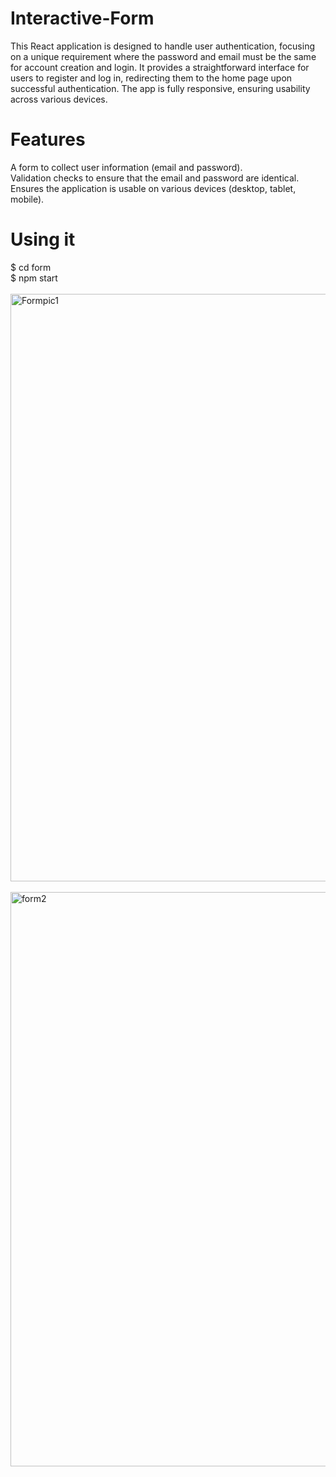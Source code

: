# Interactive-Form<br>
This React application is designed to handle user authentication, focusing on a unique requirement where the password and email must be the same for account creation and login. It provides a straightforward interface for users to register and log in, redirecting them to the home page upon successful authentication. The app is fully responsive, ensuring usability across various devices.
# Features<br>
A form to collect user information (email and password).<br>
Validation checks to ensure that the email and password are identical.<br>
Ensures the application is usable on various devices (desktop, tablet, mobile).
# Using it<br>
$ cd form <br>
$ npm start
<br><br>
<img width="940" alt="Formpic1" src="https://github.com/user-attachments/assets/5fdcd804-40e8-4a16-a74e-208195e33cdb"><br><br>
<img width="919" alt="form2" src="https://github.com/user-attachments/assets/cadf8a3e-f65e-4ee0-9013-f81aefb612c8">

